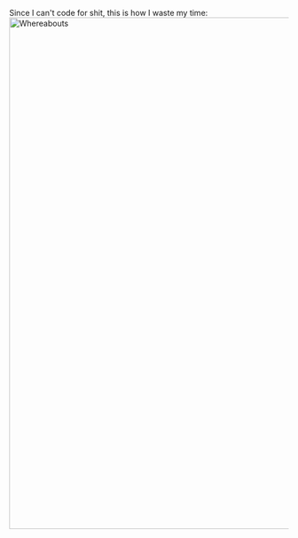Since I can't code for shit, this is how I waste my time:
<a href="https://linktr.ee/Azathothas"> <img src="https://user-images.githubusercontent.com/58171889/162572652-48b6446d-be23-4898-a0f2-3fca6be61a97.jpg" title="Whereabouts" width="907" height="922"> <a/>
